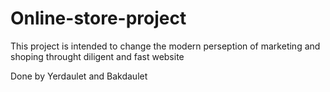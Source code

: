 # Online-store-project

This project is intended to change the modern perseption of marketing and shoping 
throught diligent and fast website

Done by Yerdaulet and Bakdaulet
